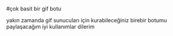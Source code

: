 #çok basit bir gif botu 

yakın zamanda gif sunucuları için kurabileceğiniz birebir botumu paylaşacağım 
iyi kullanımlar dilerim
